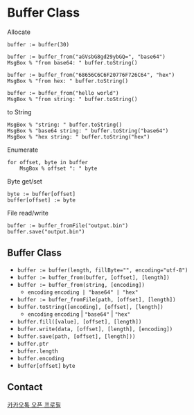 # Buffer Class

Allocate
```ahk
buffer := buffer(30)

buffer := buffer_from("aGVsbG8gd29ybGQ=", "base64")
MsgBox % "from base64: " buffer.toString()

buffer := buffer_from("68656C6C6F20776F726C64", "hex")
MsgBox % "from hex: " buffer.toString()

buffer := buffer_from("hello world")
MsgBox % "from string: " buffer.toString()
```

to String
```ahk
MsgBox % "string: " buffer.toString()
MsgBox % "base64 string: " buffer.toString("base64")
MsgBox % "hex string: " buffer.toString("hex")
```

Enumerate
```ahk
for offset, byte in buffer
    MsgBox % offset ": " byte
```

Byte get/set
```ahk
byte := buffer[offset]
buffer[offset] := byte
```

File read/write
```ahk
buffer := buffer_fromFile("output.bin")
buffer.save("output.bin")
```

## Buffer Class
- `buffer := buffer(length, fillByte="", encoding="utf-8")`
- `buffer := buffer_from(buffer, [offset], [length])`
- `buffer := buffer_from(string, [encoding])`
    - `encoding` `encoding | "base64" | "hex"`
- `buffer := buffer_fromFile(path, [offset], [length])`
- `buffer.toString([encoding], [offset], [length])`
    - `encoding` `encoding` | `"base64"` | `"hex"`
- `buffer.fill([value], [offset], [length])`
- `buffer.write(data, [offset], [length], [encoding])`
- `buffer.save(path, [offset], [length]))`
- `buffer.ptr`
- `buffer.length`
- `buffer.encoding`
- `buffer[offset]` `byte`

## Contact
[카카오톡 오픈 프로필](https://open.kakao.com/me/neovis)
